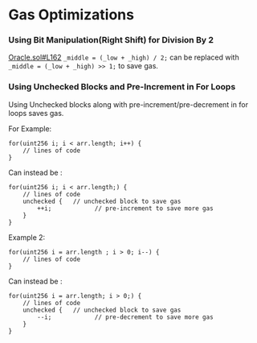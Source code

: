 # Gas Optimizations

### Using Bit Manipulation(Right Shift) for Division By 2

[Oracle.sol#L162](https://github.com/code-423n4/2022-10-traderjoe/blob/79f25d48b907f9d0379dd803fc2abc9c5f57db93/src/libraries/Oracle.sol#L162)
`_middle = (_low + _high) / 2;` can be replaced with `_middle = (_low + _high) >> 1;` to save gas.

### Using Unchecked Blocks and Pre-Increment in For Loops

Using Unchecked blocks along with pre-increment/pre-decrement in for loops saves gas.

For Example:

    for(uint256 i; i < arr.length; i++) {
        // lines of code
    }

Can instead be :

    for(uint256 i; i < arr.length;) {
        // lines of code
        unchecked {   // unchecked block to save gas
            ++i;            // pre-increment to save more gas
        }
    }

Example 2:

    for(uint256 i = arr.length ; i > 0; i--) {
        // lines of code
    }

Can instead be :

    for(uint256 i = arr.length; i > 0;) {
        // lines of code
        unchecked {   // unchecked block to save gas
            --i;            // pre-decrement to save more gas
        }
    }

